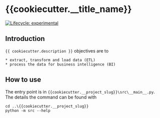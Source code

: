 # {{cookiecutter.__title_name}}

<!-- badges: start -->
[![Lifecycle:
experimental](https://img.shields.io/badge/lifecycle-experimental-orange.svg)](https://lifecycle.r-lib.org/articles/stages.html#experimental)
<!-- badges: end -->

## Introduction

`{{ cookiecutter.description }}` objectives are to

    * extract, transform and load data (ETL)
    * process the data for business intelligence (BI)

## How to use

The entry point is in `{{cookiecutter.__project_slug}}\src\__main__.py`.
The details the command can be found with

    cd ..\{{cookiecutter.__project_slug}}
    python -m src --help
